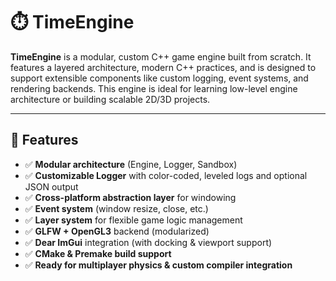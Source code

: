 # ⏱️ TimeEngine

**TimeEngine** is a modular, custom C++ game engine built from scratch. It features a layered architecture, modern C++ practices, and is designed to support extensible components like custom logging, event systems, and rendering backends. This engine is ideal for learning low-level engine architecture or building scalable 2D/3D projects.

---

## 🚀 Features

- ✅ **Modular architecture** (Engine, Logger, Sandbox)
- ✅ **Customizable Logger** with color-coded, leveled logs and optional JSON output
- ✅ **Cross-platform abstraction layer** for windowing
- ✅ **Event system** (window resize, close, etc.)
- ✅ **Layer system** for flexible game logic management
- ✅ **GLFW + OpenGL3** backend (modularized)
- ✅ **Dear ImGui** integration (with docking & viewport support)
- ✅ **CMake & Premake build support**
- ✅ **Ready for multiplayer physics & custom compiler integration**
